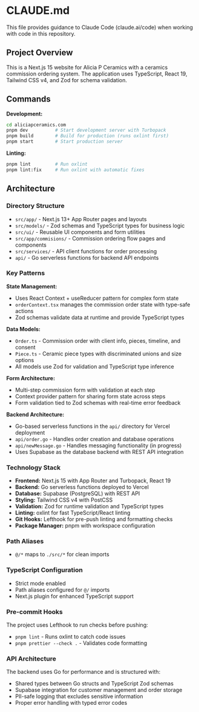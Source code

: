 # CLAUDE.md

This file provides guidance to Claude Code (claude.ai/code) when working with code in this repository.

## Project Overview

This is a Next.js 15 website for Alicia P Ceramics with a ceramics commission ordering system. The application uses TypeScript, React 19, Tailwind CSS v4, and Zod for schema validation.

## Commands

**Development:**

```bash
cd aliciapceramics.com
pnpm dev          # Start development server with Turbopack
pnpm build        # Build for production (runs oxlint first)
pnpm start        # Start production server
```

**Linting:**

```bash
pnpm lint         # Run oxlint
pnpm lint:fix     # Run oxlint with automatic fixes
```

## Architecture

### Directory Structure

- `src/app/` - Next.js 13+ App Router pages and layouts
- `src/models/` - Zod schemas and TypeScript types for business logic
- `src/ui/` - Reusable UI components and form utilities
- `src/app/commisions/` - Commission ordering flow pages and components
- `src/services/` - API client functions for order processing
- `api/` - Go serverless functions for backend API endpoints

### Key Patterns

**State Management:**

- Uses React Context + useReducer pattern for complex form state
- `orderContext.tsx` manages the commission order state with type-safe actions
- Zod schemas validate data at runtime and provide TypeScript types

**Data Models:**

- `Order.ts` - Commission order with client info, pieces, timeline, and consent
- `Piece.ts` - Ceramic piece types with discriminated unions and size options
- All models use Zod for validation and TypeScript type inference

**Form Architecture:**

- Multi-step commission form with validation at each step
- Context provider pattern for sharing form state across steps
- Form validation tied to Zod schemas with real-time error feedback

**Backend Architecture:**

- Go-based serverless functions in the `api/` directory for Vercel deployment
- `api/order.go` - Handles order creation and database operations
- `api/newMessage.go` - Handles messaging functionality (in progress)
- Uses Supabase as the database backend with REST API integration

### Technology Stack

- **Frontend:** Next.js 15 with App Router and Turbopack, React 19
- **Backend:** Go serverless functions deployed to Vercel
- **Database:** Supabase (PostgreSQL) with REST API
- **Styling:** Tailwind CSS v4 with PostCSS
- **Validation:** Zod for runtime validation and TypeScript types
- **Linting:** oxlint for fast TypeScript/React linting
- **Git Hooks:** Lefthook for pre-push linting and formatting checks
- **Package Manager:** pnpm with workspace configuration

### Path Aliases

- `@/*` maps to `./src/*` for clean imports

### TypeScript Configuration

- Strict mode enabled
- Path aliases configured for `@/` imports
- Next.js plugin for enhanced TypeScript support

### Pre-commit Hooks

The project uses Lefthook to run checks before pushing:

- `pnpm lint` - Runs oxlint to catch code issues
- `pnpm prettier --check .` - Validates code formatting

### API Architecture

The backend uses Go for performance and is structured with:

- Shared types between Go structs and TypeScript Zod schemas
- Supabase integration for customer management and order storage
- PII-safe logging that excludes sensitive information
- Proper error handling with typed error codes
